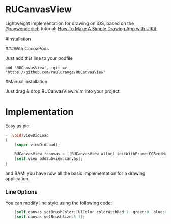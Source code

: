 RUCanvasView
=================

Lightweight implementation for drawing on iOS, based on the [@raywenderlich](https://twitter.com/rwenderlich) tutorial: [How To Make A Simple Drawing App with UIKit.](http://www.raywenderlich.com/18840/how-to-make-a-simple-drawing-app-with-uikit)

#Installation

###With CocoaPods

Just add this line to your podfile

```
pod 'RUCanvasView', :git => 'https://github.com/rauluranga/RUCanvasView'
```

#Manual installation

Just drag & drop RUCanvasView.h/.m into your project.

# Implementation 
Easy as pie.

``` objective-c
- (void)viewDidLoad
{
    [super viewDidLoad];
    
    RUCanvasView *canvas = [[RUCanvasView alloc] initWithFrame:CGRectMake(0.0, 0.0, self.view.frame.size.width, self.view.frame.size.height)];
    [self.view addSubview:canvas];
}
```

and BAM! you have now all the basic implementation for a drawing application.

### Line Options 
You can modify line style using the following code:

``` objective-c
    [self.canvas setBrushColor:[UIColor colorWithRed:1. green:0. blue:0. alpha:0.2]];
    [self.canvas setBrushSize:5.f];
```